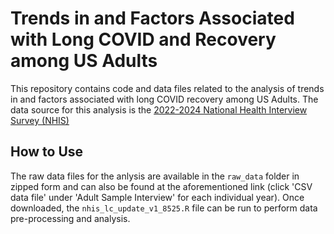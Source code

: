 # Trends in and Factors Associated with Long COVID and Recovery among US Adults
This repository contains code and data files related to the analysis of trends in and factors associated with long COVID recovery among US Adults. The data source for this analysis is the [2022-2024 National Health Interview Survey (NHIS)
]([url](https://www.cdc.gov/nchs/nhis/documentation/index.html))
## How to Use
The raw data files for the anlysis are available in the `raw_data` folder in zipped form and can also be found at the aforementioned link (click 'CSV data file' under 'Adult Sample Interview' for each individual year). Once downloaded, the `nhis_lc_update_v1_8525.R` file can be run to perform data pre-processing and analysis.
